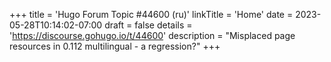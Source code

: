 +++
title = 'Hugo Forum Topic #44600 (ru)'
linkTitle = 'Home'
date = 2023-05-28T10:14:02-07:00
draft = false
details = 'https://discourse.gohugo.io/t/44600'
description = "Misplaced page resources in 0.112 multilingual - a regression?"
+++

